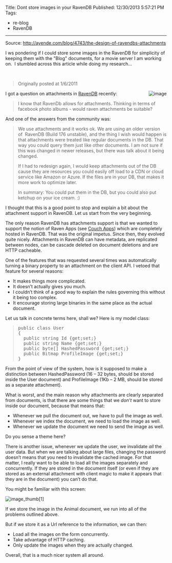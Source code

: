 Title: Dont store images in your RavenDB
Published: 12/30/2013 5:57:21 PM
Tags:
- re-blog
- RavenDB
---
Source: http://ayende.com/blog/4743/the-design-of-ravendbs-attachments
<p>I ws pondering if I could store some images in the RavenDB for simplicity of keeping them with the "Blog" documents, for a movie server I am working on. &nbsp;I stumbled across this article while doing my research...</p>
<p>&nbsp;</p>
<blockquote>Originally posted at 1/6/2011</blockquote>
<p><a href="http://ayende.com/Blog/images/ayende_com/Blog/Windows-Live-Writer/The-design-of-RavenDBs-attachments_D981/image_2.png"><img title="image" src="http://ayende.com/Blog/images/ayende_com/Blog/Windows-Live-Writer/The-design-of-RavenDBs-attachments_D981/image_thumb.png" alt="image" align="right" border="0" /></a>I got a question on attachments in&nbsp;<a href="http://ravendb.net/">RavenDB</a>&nbsp;recently:</p>
<blockquote>
<p>I know that RavenDb allows for attachments. Thinking in terms of facebook photo albums - would raven attachments be suitable?</p>
</blockquote>
<p>And one of the answers from the community was:</p>
<blockquote>
<p>We use attachments and it works ok. We are using an older version of&nbsp; RavenDB (Build 176 unstable), and the thing I wish would happen is that attachments were treated like regular documents in the DB. That way you could query them just like other documents. I am not sure if this was changed in newer releases, but there was talk about it being changed.</p>
<p>If I had to redesign again, I would keep attachments out of the DB cause they are resources you could easily off load to a CDN or cloud service like Amazon or Azure. If the files are in your DB, that makes it more work to optimize later.</p>
<p>In summary: You could put them in the DB, but you could also put ketchup on your ice cream. :)</p>
</blockquote>
<p>I thought that this is a good point to stop and explain a bit about the attachment support in RavenDB. Let us start from the very beginning.</p>
<p>The only reason RavenDB has attachments support is that we wanted to support the notion of Raven Apps (see&nbsp;<a href="http://couchapp.org/page/index">Couch Apps</a>) which are completely hosted in RavenDB. That was the original impetus. Since then, they evolved quite nicely. Attachments in RavenDB can have metadata, are replicated between nodes, can be cascade deleted on document deletions and are HTTP cacheable.</p>
<p>One of the features that was requested several times was automatically turning a binary property to an attachment on the client API. I vetoed that feature for several reasons:</p>
<ul>
<li>It makes things more complicated.</li>
<li>It doesn&rsquo;t actually gives you much.</li>
<li>I couldn&rsquo;t think of a good way to explain the rules governing this without it being too complex.</li>
<li>It encourage storing large binaries in the same place as the actual document.</li>
</ul>
<p>Let us talk in concrete terms here, shall we? Here is my model class:</p>
<blockquote>
<pre class="csharpcode"><span class="kwrd">public</span> <span class="kwrd">class</span> User
{
  <span class="kwrd">public</span> <span class="kwrd">string</span> Id {get;set;}
  <span class="kwrd">public</span> <span class="kwrd">string</span> Name {get;set;}
  <span class="kwrd">public</span> <span class="kwrd">byte</span>[] HashedPassword {get;set;}
  <span class="kwrd">public</span> Bitmap ProfileImage {get;set;}
}</pre>
</blockquote>
<p>From the point of view of the system, how is it supposed to make a distinction between HashedPassword (16 &ndash; 32 bytes, should be stored inside the User document) and ProfileImage (1Kb &ndash; 2 MB, should be stored as a separate attachment).</p>
<p>What is worst, and the main reason why attachments are clearly separated from documents, is that there are some things that we&nbsp;<em>don&rsquo;t</em>&nbsp;want to store inside our document, because that means that:</p>
<ul>
<li>Whenever we pull the document out, we have to pull the image as well.</li>
<li>Whenever we index the document, we need to load the image as well.</li>
<li>Whenever we update the document we need to send the image as well.</li>
</ul>
<p>Do you sense a theme here?</p>
<p>There is another issue, whenever we update the user, we invalidate&nbsp;<em>all&nbsp;</em>the user data. But when we are talking about large files, changing the password doesn&rsquo;t means that you need to invalidate the cached image. For that matter, I really want to be able to load all the images separately and concurrently. If they are stored in the document itself (or even if they are stored as an external attachment with client magic to make it appears that they are in the document) you can&rsquo;t do that.</p>
<p>You might be familiar with this screen:</p>
<p><img src="http://ayende.com/Blog/images/ayende_com/Blog/WindowsLiveWriter/LightSwitchonthewire_8EF2/image_thumb%5B1%5D_f8593434-3dd0-471a-99bf-9fb9149ff5d8.png" alt="image_thumb[1]" /></p>
<p>If we store the image in the Animal document, we run into all of the problems outlined above.</p>
<p>But if we store it as a Url reference to the information, we can then:</p>
<ul>
<li>Load all the images on the form concurrently.</li>
<li>Take advantage of HTTP caching.</li>
<li>Only update the images when they are actually changed.</li>
</ul>
<p>Overall, that is a much nicer system all around.</p>
